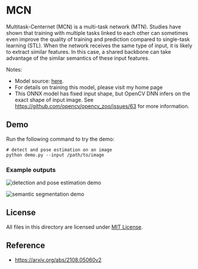 # MCN

Multitask-Centernet (MCN)  is a multi-task network (MTN). Studies have shown that training with multiple tasks linked to each other can sometimes even improve the quality of training and prediction compared to single-task learning (STL). When the network receives the same type of input, it is likely to extract similar features. In this case, a shared backbone can take advantage of the similar semantics of these input features.

Notes:
- Model source: [here](https://drive.google.com/file/d/1KIQAtHiPNdSww1HDvjHCizJW3MvhWrEa/view?usp=sharing
).
- For details on training this model, please visit my home page
- This ONNX model has fixed input shape, but OpenCV DNN infers on the exact shape of input image. See https://github.com/opencv/opencv_zoo/issues/63 for more information.

## Demo

Run the following command to try the demo:
```shell
# detect and pose estimation on an image
python demo.py --input /path/to/image
```

### Example outputs

![detection and pose estimation demo](./examples/ori_vis_0.png)

![semantic segmentation demo](./examples/ori_vis_masks_0.png)

## License

All files in this directory are licensed under [MIT License](./LICENSE).

## Reference

- https://arxiv.org/abs/2108.05060v2
